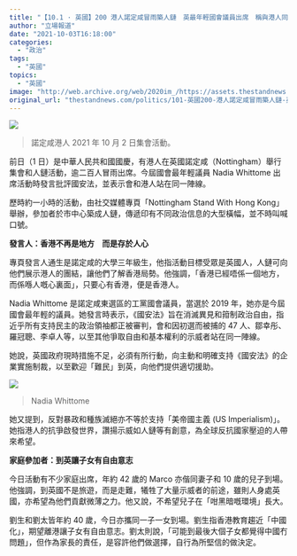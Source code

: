 ```yaml
---
title: "【10.1 · 英國】200 港人諾定咸冒雨築人鏈　英最年輕國會議員出席　稱與港人同一陣線"
author: "立場報道"
date: "2021-10-03T16:18:00"
categories:
  - "政治"
tags:
  - "英國"
topics:
  - "英國"
image: "http://web.archive.org/web/2020im_/https://assets.thestandnews.com/media/photos/rsz_%E5%8F%83%E5%8A%A0%E8%80%85%E7%B5%84%E6%88%90%E4%BA%BA%E9%8F%88.jpg"
original_url: "thestandnews.com/politics/101-英國200-港人諾定咸冒雨築人鏈-英最年輕國會議員出席-稱與港人同一陣線"
---
```

![](http://web.archive.org/web/2020im_/https://assets.thestandnews.com/media/photos/rsz_%E5%8F%83%E5%8A%A0%E8%80%85%E7%B5%84%E6%88%90%E4%BA%BA%E9%8F%88.jpg)
> 諾定咸港人 2021 年 10 月 2 日集會活動。

前日（1 日）是中華人民共和國國慶，有港人在英國諾定咸（Nottingham）舉行集會和人鏈活動，逾二百人冒雨出席。今屆國會最年輕議員 Nadia Whittome 出席活動時發言批評國安法，並表示會和港人站在同一陣線。

歷時約一小時的活動，由社交媒體專頁「Nottingham Stand With Hong Kong」舉辦，參加者於市中心築成人鏈，傳遞印有不同政治信息的大型橫幅，並不時叫喊口號。

**發言人：香港不再是地方　而是存於人心**

專頁發言人通生是諾定咸的大學三年級生，他指活動目標受眾是英國人，人鏈可向他們展示港人的團結，讓他們了解香港局勢。他強調，「香港已經唔係一個地方，而係喺人嘅心裏面」，只要心有香港，便是香港人。

Nadia Whittome 是諾定咸東選區的工黨國會議員，當選於 2019 年，她亦是今屆國會最年輕的議員。她發言時表示，《國安法》旨在消滅異見和箝制政治自由，指近乎所有支持民主的政治領袖都正被審判，會和因初選而被捕的 47 人、鄒幸彤、羅冠聰、李卓人等，以至其他爭取自由和基本權利的示威者站在同一陣線。

她說，英國政府現時措施不足，必須有所行動，向主動和明確支持《國安法》的企業實施制裁，以至歡迎「難民」到英，向他們提供適切援助。

![](http://web.archive.org/web/2020im_/https://assets.thestandnews.com/media/photos/rsz_nadia_whittome.jpg)
> Nadia Whittome

她又提到，反對暴政和種族滅絕亦不等於支持「美帝國主義 (US Imperialism)」。她指港人的抗爭啟發世界，讚揚示威如人鏈等有創意，為全球反抗國家壓迫的人帶來希望。

**家庭參加者：到英讓子女有自由意志**

今日活動有不少家庭出席，年約 42 歲的 Marco 亦偕同妻子和 10 歲的兒子到場。他強調，到英國不是旅遊，而是走難，犧牲了大量示威者的前途，雖則人身處英國，亦希望為他們貢獻微薄之力。他又說，不希望兒子在「咁黑暗嘅環境」長大。

劉生和劉太皆年約 40 歲，今日亦攜同一子一女到場。劉生指香港教育趨近「中國化」，期望離港讓子女有自由意志。劉太則說，「可能到最後大個子女都覺得中國冇問題」，但作為家長的責任，是容許他們做選擇，自行為所堅信的做決定。